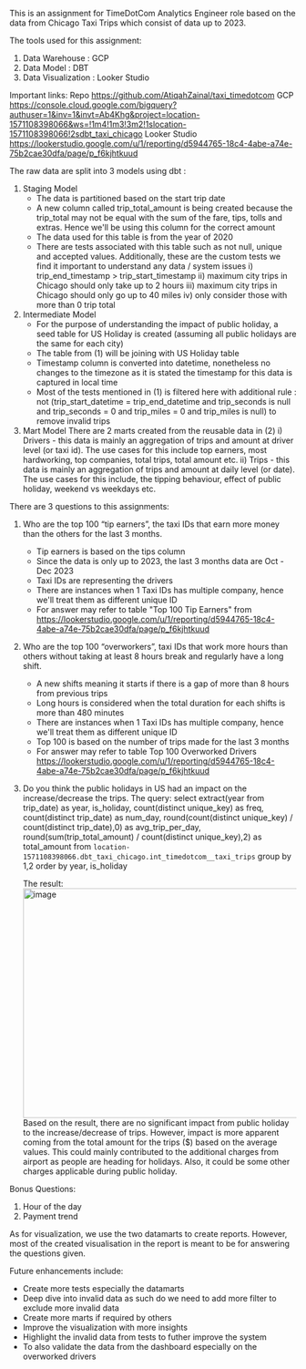 This is an assignment for TimeDotCom Analytics Engineer role based on the data from Chicago Taxi Trips which consist of data up to 2023.

The tools used for this assignment:
1) Data Warehouse : GCP
2) Data Model : DBT
3) Data Visualization : Looker Studio

Important links:
Repo https://github.com/AtiqahZainal/taxi_timedotcom
GCP https://console.cloud.google.com/bigquery?authuser=1&inv=1&invt=Ab4Khg&project=location-1571108398066&ws=!1m4!1m3!3m2!1slocation-1571108398066!2sdbt_taxi_chicago
Looker Studio https://lookerstudio.google.com/u/1/reporting/d5944765-18c4-4abe-a74e-75b2cae30dfa/page/p_f6kjhtkuud

The raw data are split into 3 models using dbt :
1) Staging Model
   - The data is partitioned based on the start trip date
   - A new column called trip_total_amount is being created because the trip_total may not be equal with the sum of the fare, tips, tolls and extras. Hence we'll        be using this column for the correct amount
   - The data used for this table is from the year of 2020
   - There are tests associated with this table such as not null, unique and accepted values. Additionally, these are the custom tests we find it important to           understand any data / system issues
     i) trip_end_timestamp > trip_start_timestamp
     ii) maximum city trips in Chicago should only take up to 2 hours
     iii) maximum city trips in Chicago should only go up to 40 miles
     iv) only consider those with more than 0 trip total
2) Intermediate Model
   - For the purpose of understanding the impact of public holiday, a seed table for US Holiday is created (assuming all public holidays are the same for each city)
   - The table from (1) will be joining with US Holiday table
   - Timestamp column is converted into datetime, nonetheless no changes to the timezone as it is stated the timestamp for this data is captured in local time
   - Most of the tests mentioned in (1) is filtered here with additional rule :
     not (trip_start_datetime = trip_end_datetime and trip_seconds is null and trip_seconds = 0 and trip_miles = 0 and trip_miles is null) to remove invalid trips
3) Mart Model
     There are 2 marts created from the reusable data in (2)
     i) Drivers - this data is mainly an aggregation of trips and amount at driver level (or taxi id). The use cases for this include top earners, most
        hardworking, top companies, total trips, total amount etc.
     ii) Trips - this data is mainly an aggregation of trips and amount at daily level (or date). The use cases for this include, the tipping behaviour, effect of           public holiday, weekend vs weekdays etc.

There are 3 questions to this assignments:
1) Who are the top 100 “tip earners”, the taxi IDs that earn more money than the others for the last 3 months.
   - Tip earners is based on the tips column
   - Since the data is only up to 2023, the last 3 months data are Oct - Dec 2023
   - Taxi IDs are representing the drivers
   - There are instances when 1 Taxi IDs has multiple company, hence we'll treat them as different unique ID
   - For answer may refer to table "Top 100 Tip Earners" from https://lookerstudio.google.com/u/1/reporting/d5944765-18c4-4abe-a74e-75b2cae30dfa/page/p_f6kjhtkuud
     
2) Who are the top 100 “overworkers”, taxi IDs that work more hours than others without taking at least 8 hours break and regularly have a long shift.
   - A new shifts meaning it starts if there is a gap of more than 8 hours from previous trips
   - Long hours is considered when the total duration for each shifts is more than 480 minutes
   - There are instances when 1 Taxi IDs has multiple company, hence we'll treat them as different unique ID
   - Top 100 is based on the number of trips made for the last 3 months
   - For answer may refer to table Top 100 Overworked Drivers https://lookerstudio.google.com/u/1/reporting/d5944765-18c4-4abe-a74e-75b2cae30dfa/page/p_f6kjhtkuud
   
3) Do you think the public holidays in US had an impact on the increase/decrease the trips.
   The query:
   select extract(year from trip_date) as year, is_holiday, count(distinct unique_key) as freq,
   count(distinct trip_date) as num_day, round(count(distinct unique_key) / count(distinct trip_date),0) as avg_trip_per_day,
   round(sum(trip_total_amount) / count(distinct unique_key),2) as total_amount
   from `location-1571108398066.dbt_taxi_chicago.int_timedotcom__taxi_trips` 
   group by 1,2
   order by year, is_holiday

   The result:
   <img width="998" height="403" alt="image" src="https://github.com/user-attachments/assets/8d911adc-30cd-4909-a71c-162b633a98e2" />
   Based on the result, there are no significant impact from public holiday to the increase/decrease of trips. However, impact is more apparent coming from the total amount for the trips ($) based on the average
   values. This could mainly contributed to the additional charges from airport as people are heading for holidays. Also, it could be some other charges applicable during public holiday.

Bonus Questions:
1) Hour of the day
2) Payment trend

As for visualization, we use the two datamarts to create reports. However, most of the created visualisation in the report is meant to be for answering the questions given.

Future enhancements include:
- Create more tests especially the datamarts
- Deep dive into invalid data as such do we need to add more filter to exclude more invalid data
- Create more marts if required by others
- Improve the visualization with more insights
- Highlight the invalid data from tests to futher improve the system
- To also validate the data from the dashboard especially on the overworked drivers
